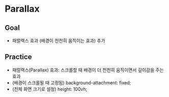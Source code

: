 # Parallax

## Goal
- 패럴랙스 효과 (배경이 천천히 움직이는 효과) 추가

## Practice
- 패럴랙스(Parallax) 효과: 스크롤할 때 배경이 더 천천히 움직이면서 깊이감을 주는 효과
- (배경이 스크롤될 때 고정됨) background-attachment: fixed;
- (전체 화면 크기로 설정) height: 100vh;
